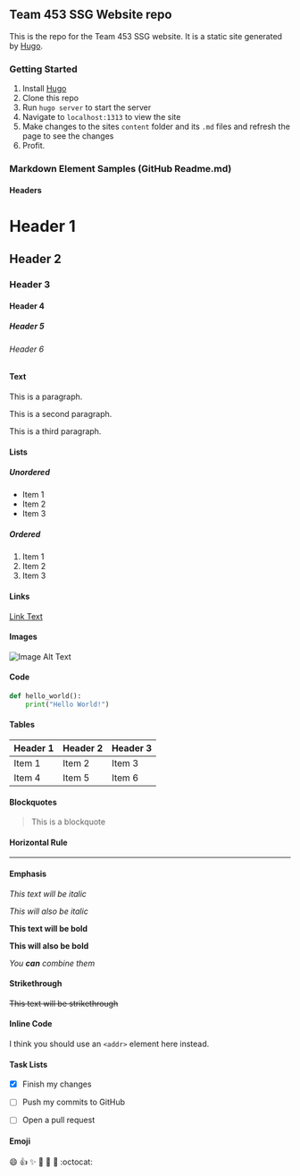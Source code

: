 ## Team 453 SSG Website repo

This is the repo for the Team 453 SSG website. It is a static site generated by [Hugo](https://gohugo.io/).

### Getting Started

1. Install [Hugo](https://gohugo.io/getting-started/installing/)
2. Clone this repo
3. Run `hugo server` to start the server
4. Navigate to `localhost:1313` to view the site
5. Make changes to the sites `content` folder and its `.md` files and refresh the page to see the changes
6. Profit.

### Markdown Element Samples (GitHub Readme.md)

#### Headers

# Header 1
## Header 2
### Header 3
#### Header 4
##### Header 5
###### Header 6

#### Text

This is a paragraph.

This is a second paragraph.

This is a third paragraph.

#### Lists

##### Unordered

- Item 1
- Item 2
- Item 3

##### Ordered

1. Item 1
2. Item 2
3. Item 3

#### Links

[Link Text](https://www.google.com)

#### Images

![Image Alt Text](https://www.google.com/images/branding/googlelogo/1x/googlelogo_color_272x92dp.png)

#### Code

```python
def hello_world():
    print("Hello World!")
```

#### Tables

| Header 1 | Header 2 | Header 3 |
| -------- | -------- | -------- |
| Item 1   | Item 2   | Item 3   |
| Item 4   | Item 5   | Item 6   |

#### Blockquotes

> This is a blockquote

#### Horizontal Rule

---

#### Emphasis

*This text will be italic*

_This will also be italic_

**This text will be bold**

__This will also be bold__

_You **can** combine them_

#### Strikethrough

~~This text will be strikethrough~~

#### Inline Code

I think you should use an `<addr>` element here instead.

#### Task Lists

- [x] Finish my changes

- [ ] Push my commits to GitHub

- [ ] Open a pull request

#### Emoji

:smile: :+1: :sparkles: :tada: :rocket: :metal: :octocat:
